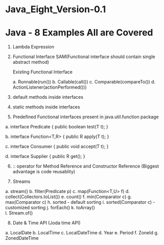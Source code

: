 # Java_Eight_Version-0.1

# Java - 8 Examples All are Covered
1. Lambda Expression

2. Functional Interface SAM(Functional interface should contain single abstract method)

    Existing Functional Interface 
    
    a. Runnable(run())
    b. Callable(call())
    c. Comparable(compareTo())
    d. ActionListener(actionPerformed()))    
    
3. default methods inside interfaces

4. static methods inside interfaces

5. Predefined Functional interfaces present in java.util.function package

  a. interface Predicate<T> {
        public boolean test(T t);
     }
    
  b. interface Function<T,R> {
        public R apply(T t);
     }
     
  c. interface Consumer<T t> {
        public void accept(T t);
     }
    
  d. interface Supplier {
        public R get();
     } 
     
6. :: operator for Method Reference and Constructor Reference (Biggest advantage is code reusablity)
  
7. Streams

  a. stream()
  b. filter(Predicate<T> p)
  c. map(Function<T,U> f)
  d. collect(Collectors.toList())
  e. count()
  f. min(Comparator c)
  g. max(Comparator c)
  h. sorted - default sorting 
  i. sorted(Comparator c) - customized sorting
  j. forEach()
  k. toArray()  
  l. Stream.of()
  
8. Date & Time API (Joda time API)

  a. LocalDate
  b. LocalTime
  c. LocalDateTime
  d. Year
  e. Period
  f. ZoneId
  g. ZonedDateTime
